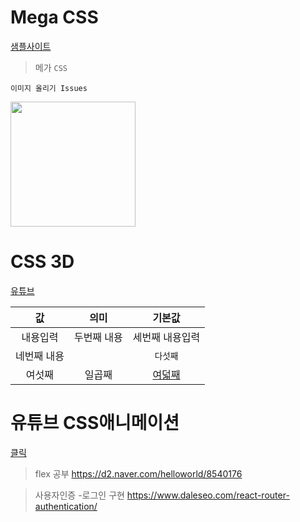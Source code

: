 # Mega CSS
[샘플사이트](https://github.com/codingmarket07/CSSMegaMenu)

>메가 `CSS`

```
이미지 올리기 Issues
```

<img src="https://user-images.githubusercontent.com/30430227/72674960-daf76680-3ac0-11ea-852c-6a0eb3808c6e.jpg" width=200>

# CSS 3D
[유튜브](https://www.youtube.com/watch?v=4Wy2I3hNs2g, "삼차원")

값 | 의미 | 기본값
:---:|:---:|:---:
내용입력 | 두번째 내용|세번째 내용입력
네번째 내용|| `다섯째` |
여섯째| 일곱째| [여덟째]()|

# 유튜브 CSS애니메이션
[클릭](https://www.youtube.com/watch?v=2aP98fH-GmA&list=PL5e68lK9hEzcZLltZrc3NDlKWS3XygchY&index=14)


>flex 공부   https://d2.naver.com/helloworld/8540176 

>사용자인증 -로그인  구현  https://www.daleseo.com/react-router-authentication/

